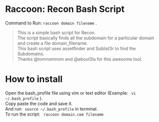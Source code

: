 # Raccoon: Recon Bash Script 

Command to Run: ``` raccoon domain filename ``` .<br/> 

> This is a simple bash script for Recon.<br/>
The script basically finds all the subdomain for a particular domain and create a file domain_filename.<br/>
This bash script uses assetfinder and Sublist3r to find the Subdomains.<br/>
Thanks @tomnomnom and @aboul3la for this awesome tool.<br/>

# How to install
Open the bash_profile file using vim or text editor (Example: ``` vi ~/.bash_profile``` ).<br/>
Copy paste the code and save it.<br/>
And run ``` source ~/.bash_profile``` in terminal.<br/> 
To run the script: ``` raccoon domain.com filename```
